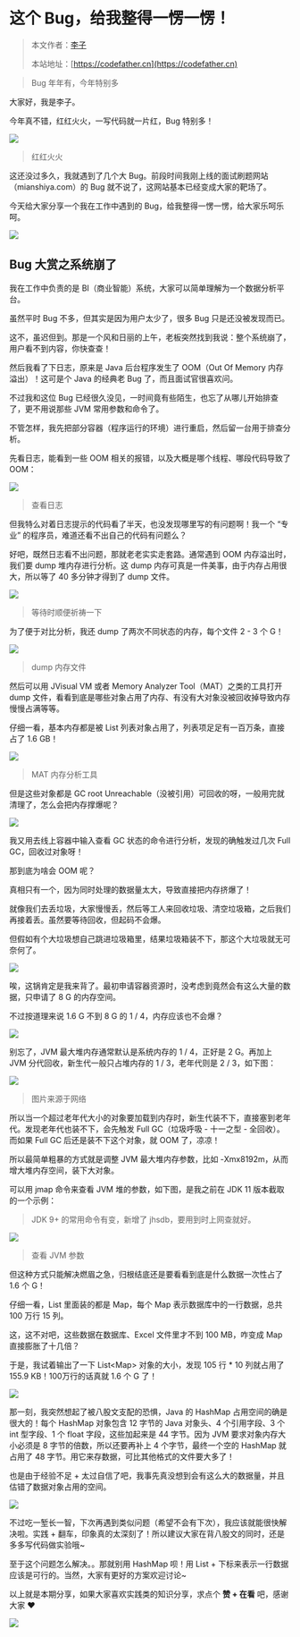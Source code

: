 # 这个 Bug，给我整得一愣一愣！

> 本文作者：[李子](https://yuyuanweb.feishu.cn/wiki/Abldw5WkjidySxkKxU2cQdAtnah)
>
> 本站地址：[https://codefather.cn](https://codefather.cn)

> Bug 年年有，今年特别多

大家好，我是李子。

今年真不错，红红火火，一写代码就一片红，Bug 特别多！

![](https://pic.yupi.icu/5563/202311072022066.png)

> 红红火火

这还没过多久，我就遇到了几个大 Bug。前段时间我刚上线的面试刷题网站（mianshiya.com）的 Bug 就不说了，这网站基本已经变成大家的靶场了。

今天给大家分享一个我在工作中遇到的 Bug，给我整得一愣一愣，给大家乐呵乐呵。

![](https://pic.yupi.icu/5563/202311072022237.png)

## Bug 大赏之系统崩了

我在工作中负责的是 BI（商业智能）系统，大家可以简单理解为一个数据分析平台。

虽然平时 Bug 不多，但其实是因为用户太少了，很多 Bug 只是还没被发现而已。

这不，虽迟但到。那是一个风和日丽的上午，老板突然找到我说：整个系统崩了，用户看不到内容，你快查查！

然后我看了下日志，原来是 Java 后台程序发生了 OOM（Out Of Memory 内存溢出）！这可是个 Java 的经典老 Bug 了，而且面试官很喜欢问。

不过我和这位 Bug 已经很久没见，一时间竟有些陌生，也忘了从哪儿开始排查了，更不用说那些 JVM 常用参数和命令了。

不管怎样，我先把部分容器（程序运行的环境）进行重启，然后留一台用于排查分析。

先看日志，能看到一些 OOM 相关的报错，以及大概是哪个线程、哪段代码导致了 OOM：

![](https://pic.yupi.icu/5563/202311072022517.png)

> 查看日志

但我特么对着日志提示的代码看了半天，也没发现哪里写的有问题啊！我一个 “专业” 的程序员，难道还看不出自己的代码有问题么？

好吧，既然日志看不出问题，那就老老实实走套路。通常遇到 OOM 内存溢出时，我们要 dump 堆内存进行分析。这 dump 内存可真是一件美事，由于内存占用很大，所以等了 40 多分钟才得到了 dump 文件。

![](https://pic.yupi.icu/5563/202311072022934.jpeg)

> 等待时顺便祈祷一下

为了便于对比分析，我还 dump 了两次不同状态的内存，每个文件 2 - 3 个 G！

![](https://pic.yupi.icu/5563/202311072022916.png)

> dump 内存文件

然后可以用 JVisual VM 或者 Memory Analyzer Tool（MAT）之类的工具打开 dump 文件，看看到底是哪些对象占用了内存、有没有大对象没被回收掉导致内存慢慢占满等等。

仔细一看，基本内存都是被 List 列表对象占用了，列表项足足有一百万条，直接占了 1.6 GB！

![](https://pic.yupi.icu/5563/202311072022526.png)

> MAT 内存分析工具

但是这些对象都是 GC root Unreachable（没被引用）可回收的呀，一般用完就清理了，怎么会把内存撑爆呢？

![](https://pic.yupi.icu/5563/202311072022476.png)

我又用去线上容器中输入查看 GC 状态的命令进行分析，发现的确触发过几次 Full GC，回收过对象呀！

那到底为啥会 OOM 呢？

真相只有一个，因为同时处理的数据量太大，导致直接把内存挤爆了！

就像我们去丢垃圾，大家慢慢丢，然后等工人来回收垃圾、清空垃圾箱，之后我们再接着丢。虽然要等待回收，但起码不会爆。

但假如有个大垃圾想自己跳进垃圾箱里，结果垃圾箱装不下，那这个大垃圾就无可奈何了。

![](https://pic.yupi.icu/5563/202311072022383.jpeg)

唉，这锅肯定是我来背了。最初申请容器资源时，没考虑到竟然会有这么大量的数据，只申请了 8 G 的内存空间。

不过按道理来说 1.6 G 不到 8 G 的 1 / 4，内存应该也不会爆？

![](https://pic.yupi.icu/5563/202311072022476.png)

别忘了，JVM 最大堆内存通常默认是系统内存的 1 / 4，正好是 2 G。再加上 JVM 分代回收，新生代一般只占堆内存的 1 / 3，老年代则是 2 / 3，如下图：

![](https://pic.yupi.icu/5563/202311072022817.jpeg)

> 图片来源于网络

所以当一个超过老年代大小的对象要加载到内存时，新生代装不下，直接塞到老年代。发现老年代也装不下，会先触发 Full GC（垃圾呼吸 - 十一之型 - 全回收）。而如果 Full GC 后还是装不下这个对象，就 OOM 了，凉凉！

所以最简单粗暴的方式就是调整 JVM 最大堆内存参数，比如 -Xmx8192m，从而增大堆内存空间，装下大对象。

可以用 jmap 命令来查看 JVM 堆的参数，如下图，是我之前在 JDK 11 版本截取的一个示例：

> JDK 9+ 的常用命令有变，新增了 jhsdb，要用到时上网查就好。

![](https://pic.yupi.icu/5563/202311072022516.png)

> 查看 JVM 参数

但这种方式只能解决燃眉之急，归根结底还是要看看到底是什么数据一次性占了 1.6 个 G！

仔细一看，List 里面装的都是 Map，每个 Map 表示数据库中的一行数据，总共 100 万行 15 列。

这，这不对吧，这些数据在数据库、Excel 文件里才不到 100 MB，咋变成 Map 直接膨胀了十几倍？

于是，我试着输出了一下 List\<Map\> 对象的大小，发现 105 行 * 10 列就占用了 155.9 KB！100万行的话真就 1.6 个 G 了！

![](https://pic.yupi.icu/5563/202311072022276.png)

那一刻，我突然想起了被八股文支配的恐惧，Java 的 HashMap 占用空间的确是很大的！每个 HashMap 对象包含 12 字节的 Java 对象头、4 个引用字段、3 个 int 型字段、1 个 float 字段，这些加起来是 44 字节。因为 JVM 要求对象内存大小必须是 8 字节的倍数，所以还要再补上 4 个字节，最终一个空的 HashMap 就占用了 48 字节。用它来存数据，可比其他格式的文件要大多了！

也是由于经验不足 + 太过自信了吧，我事先真没想到会有这么大的数据量，并且估错了数据对象占用的空间。

![](https://pic.yupi.icu/5563/202311072022078.png)

不过吃一堑长一智，下次再遇到类似问题（希望不会有下次），我应该就能很快解决啦。实践 + 翻车，印象真的太深刻了！所以建议大家在背八股文的同时，还是多多写代码做实验哦~

至于这个问题怎么解决。。那就别用 HashMap 呗！用 List + 下标来表示一行数据应该是可行的。当然，大家有更好的方案欢迎讨论~

以上就是本期分享，如果大家喜欢实践类的知识分享，求点个 **赞 + 在看** 吧，感谢大家 ❤️

![](https://pic.yupi.icu/5563/202311072022171.png)